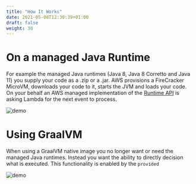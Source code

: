 ```yaml
---
title: "How It Works"
date: 2021-05-08T12:30:39+01:00
draft: false
weight: 30
---
```


# On a managed Java Runtime

For example the managed Java runtimes (Java 8, Java 8 Corretto and Java 11) you supply your code as a .zip or a .jar. 
AWS provisions a FireCracker MicroVM, downloads your code to it, starts the JVM and loads your code. On your
behalf an AWS managed implementation of the [Runtime API](https://docs.aws.amazon.com/lambda/latest/dg/runtimes-api.html)
is asking Lambda for the next event to process.

<img src="/summary/java-runtime.png" alt="demo" class="img-responsive">

# Using GraalVM

When using a GraalVM native image you no longer want or need the managed Java runtimes. Instead you want the ability to
directly decision what is executed. This functionality is enabled by the `provided` 

<img src="/summary/managed-runtime.png" alt="demo" class="img-responsive">
